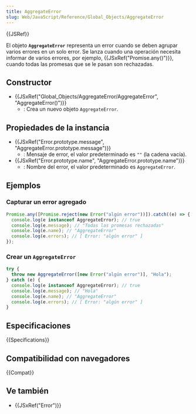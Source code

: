 ```yaml
---
title: AggregateError
slug: Web/JavaScript/Reference/Global_Objects/AggregateError
---
```


{{JSRef}}

El objeto **`AggregateError`** representa un error cuando se deben agrupar varios errores en un solo error. Se lanza cuando una operación necesita informar de varios errores, por ejemplo, {{JSxRef("Promise.any()")}}, cuando todas las promesas que se le pasan son rechazadas.

## Constructor

- {{JSxRef("Global_Objects/AggregateError/AggregateError", "AggregateError()")}}
  - : Crea un nuevo objeto `AggregateError`.

## Propiedades de la instancia

- {{JSxRef("Error.prototype.message", "AggregateError.prototype.message")}}
  - : Mensaje de error, el valor predeterminado es `""` (la cadena vacía).
- {{JSxRef("Error.prototype.name", "AggregateError.prototype.name")}}
  - : Nombre del error, el valor predeterminado es `AggregateError`.

## Ejemplos

### Capturar un error agregado

```js
Promise.any([Promise.reject(new Error("algún error"))]).catch((e) => {
  console.log(e instanceof AggregateError); // true
  console.log(e.message); // "Todas las promesas rechazadas"
  console.log(e.name); // "AggregateError"
  console.log(e.errors); // [ Error: "algún error" ]
});
```

### Crear un `AggregateError`

```js
try {
  throw new AggregateError([new Error("algún error")], "Hola");
} catch (e) {
  console.log(e instanceof AggregateError); // true
  console.log(e.message); // "Hola"
  console.log(e.name); // "AggregateError"
  console.log(e.errors); // [ Error: "algún error" ]
}
```

## Especificaciones

{{Specifications}}

## Compatibilidad con navegadores

{{Compat}}

## Ve también

- {{JSxRef("Error")}}
